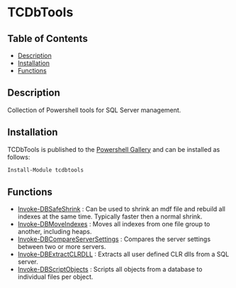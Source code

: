 # TCDbTools 

## Table of Contents

* [Description](#description) 
* [Installation](#installation)
* [Functions](#functions)

##  Description

Collection of Powershell tools for SQL Server management. 

## Installation

TCDbTools is published to the [Powershell Gallery](https://www.powershellgallery.com/packages/tcdbtools)
and can be installed as follows:

```powershell
Install-Module tcdbtools
```

## Functions

* [Invoke-DBSafeShrink](docs/Invoke-DBSafeShrink.md) : Can be used to shrink an mdf file and rebuild all indexes at the same time. Typically faster then a normal shrink.
* [Invoke-DBMoveIndexes](docs/Invoke-DBMoveIndexes.md) : Moves all indexes from one file group to another, including heaps.
* [Invoke-DBCompareServerSettings](docs/Invoke-DBCompareServerSettings.md) : Compares the server settings between two or more servers.
* [Invoke-DBExtractCLRDLL](docs/Invoke-DBExtractCLRDLL.md) : Extracts all user defined CLR dlls from a SQL server.
* [Invoke-DBScriptObjects](docs/Invoke-DBScriptObjects.md) : Scripts all objects from a database to individual files per object.
